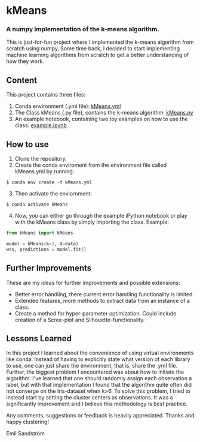 # kMeans

### A numpy implementation of the k-means algorithm.
This is just-for-fun project where I implemented the k-means algorithm from scratch using numpy. Some time back, I decided to start implementing machine learning algorithms from scratch to get a better understanding of how they work.


## Content
This project contains three files:
1. Conda environment (.yml file): [kMeans.yml](https://github.com/EmpanS/kMeans-From-Scratch/blob/master/kMeans.yml)
2. The Class kMeans (.py file), contains the k-means algorithm: [kMeans.py](https://github.com/EmpanS/ML-from-Scratch/blob/master/kMeans.py)
3. An example notebook, containing two toy examples on how to use the class: [example.ipynb](https://github.com/EmpanS/ML-from-Scratch/blob/master/example.ipynb)

## How to use
1. Clone the repository.
2. Create the conda enviroment from the environment file called kMeans.yml by running:
```console
$ conda env create -f kMeans.yml
```
3. Then activate the enviornment:
```console
$ conda activate kMeans
```
4. Now, you can either go through the example iPython notebook or play with the kMeans class by simply importing the class. Example:
```python
from kMeans import kMeans

model = kMeans(k=3, X=data)
wss, predictions = model.fit()
```

## Further Improvements
These are my ideas for further improvements and possible extensions:
- Better error handling, there current error handling functionality is limited.
- Extended features, more methods to extract data from an instance of a class.
- Create a method for hyper-parameter optimization. Could include creation of a Scree-plot and Silhouette-functionality. 

## Lessons Learned
In this project I learned about the convenience of using virtual environments like conda. Instead of having to explicitly state what version of each library to use, one can just share the environment, that is, share the .yml file. Further, the biggest problem I encountered was about how to initiate the algorithm. I've learned that one should randomly assign each observation a label, but with that implementation I found that the algorithm quite often did not converge on the Iris-dataset when k>6. To solve this problem, I tried to instead start by setting the cluster centers as observations. It was a significantly improvement and I believe this methodology is best practice.

Any comments, suggestions or feedback is heavily appreciated. Thanks and happy clustering!

Emil Sandström
